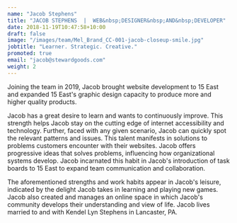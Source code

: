 ```yaml
---
name: "Jacob Stephens"
title: "JACOB STEPHENS  |  WEB&nbsp;DESIGNER&nbsp;AND&nbsp;DEVELOPER"
date: 2018-11-19T10:47:58+10:00
draft: false
image: "/images/team/Mel_Brand_CC-001-jacob-closeup-smile.jpg"
jobtitle: "Learner. Strategic. Creative."
promoted: true
email: "jacob@stewardgoods.com"
weight: 2
---
```


Joining the team in 2019, Jacob brought website development to 15 East and expanded 15 East's graphic design capacity to produce more and higher quality&nbsp;products.

Jacob has a great desire to learn and wants to continuously improve. This strength helps Jacob stay on the cutting edge of internet accessibility and technology. Further, faced with any given scenario, Jacob can quickly spot the relevant patterns and issues. This talent manifests in solutions to problems customers encounter with their websites. Jacob offers progressive ideas that solves problems, influencing how organizational systems develop. Jacob incarnated this habit in Jacob's introduction of task boards to 15 East to expand team communication and&nbsp;collaboration.

The aforementioned strengths and work habits appear in Jacob's leisure, indicated by the delight Jacob takes in learning and playing new games. Jacob also created and manages an online space in which Jacob's community develops their understanding and view of life. Jacob lives married to and with Kendel Lyn Stephens in Lancaster,&nbsp;PA.
